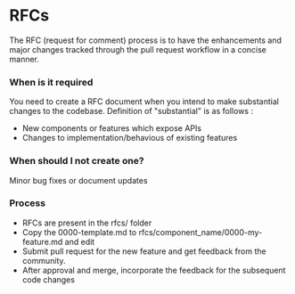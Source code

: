 # RFCs

The RFC (request for comment) process is to have the enhancements and major changes
tracked through the pull request workflow in a concise manner.

### When is it required

You need to create a RFC document when you intend to make substantial changes to
the codebase. 
Definition of "substantial" is as follows :
* New components or features which expose APIs
* Changes to implementation/behavious of existing features 

### When should I not create one?
Minor bug fixes or document updates

### Process
* RFCs are present in the rfcs/ folder
* Copy the 0000-template.md to rfcs/component_name/0000-my-feature.md and edit
* Submit pull request for the new feature and get feedback from the community.
* After approval and merge, incorporate the feedback for the subsequent code changes